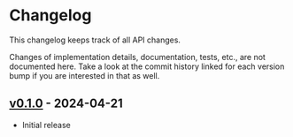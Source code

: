 # Changelog

This changelog keeps track of all API changes.

Changes of implementation details, documentation, tests, etc., are not documented here. Take a look at the commit history linked for each version bump if you are interested in that as well.

## [v0.1.0] - 2024-04-21

- Initial release

[v0.1.0]: https://github.com/jogru0/onto/releases/tag/v0.1.0